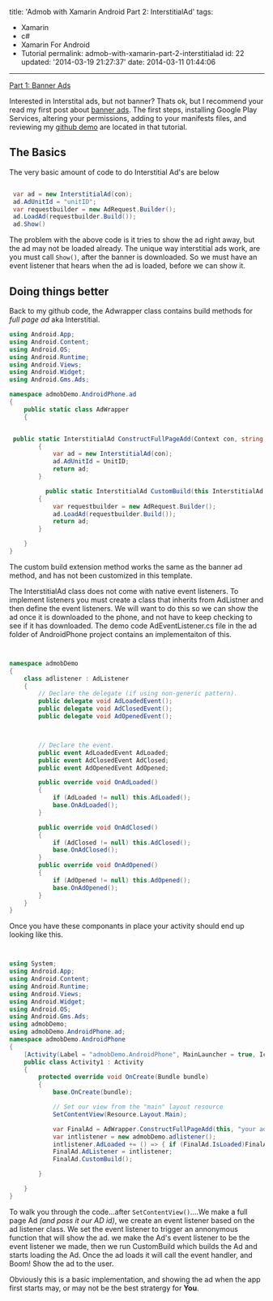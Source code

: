 title: 'Admob with Xamarin Android Part 2: InterstitialAd'
tags:

  - Xamarin
  - c#
  - Xamarin For Android
  - Tutorial
permalink: admob-with-xamarin-part-2-interstitialad
id: 22
updated: '2014-03-19 21:27:37'
date: 2014-03-11 01:44:06
---

<span style="float: left">[Part 1: Banner Ads <i class="fa fa-hand-o-left"></i>](/admob-with-xamarin-part-1-banner-ads/)</span><br />

Interested in Interstital ads, but not banner? Thats ok, but I recommend your read my first post about [banner ads](/admob-with-xamarin-part-1-banner-ads/). The first steps, installing Google Play Services, altering your permissions, adding to your manifests files, and reviewing my [github demo](https://github.com/TerribleDev/XamarinAdmobTutorial) are located in that tutorial.
<!-- more -->
## The Basics

The very basic amount of code to do Interstitial Ad's are below

```csharp

 var ad = new InterstitialAd(con);
 ad.AdUnitId = "unitID";
 var requestbuilder = new AdRequest.Builder();
 ad.LoadAd(requestbuilder.Build());
 ad.Show()
```
The problem with the above code is it tries to show the ad right away, but the ad may not be loaded already. The unique way interstitial ads work, are you must call `Show()`, after the banner is downloaded. So we must have an event listener that hears when the ad is loaded, before we can show it.

## Doing things better

Back to my github code, the Adwrapper class contains build methods for *full page ad* aka Interstitial.

```csharp
using Android.App;
using Android.Content;
using Android.OS;
using Android.Runtime;
using Android.Views;
using Android.Widget;
using Android.Gms.Ads;

namespace admobDemo.AndroidPhone.ad
{
    public static class AdWrapper
    {


 public static InterstitialAd ConstructFullPageAdd(Context con, string UnitID)
        {
            var ad = new InterstitialAd(con);
            ad.AdUnitId = UnitID;
            return ad;
        }

          public static InterstitialAd CustomBuild(this InterstitialAd ad)
        {
            var requestbuilder = new AdRequest.Builder();
            ad.LoadAd(requestbuilder.Build());
            return ad;
        }

    }
}

```
The custom build extension method works the same as the banner ad method, and has not been customized in this template.

The InterstitialAd class does not come with native event listeners. To implement listeners you must create a class that inherits from AdListner and then define the event listeners. We will want to do this so we can show the ad once it is downloaded to the phone, and not have to keep checking to see if it has downloaded. The demo code AdEventListener.cs file in the ad folder of AndroidPhone project contains an implementaiton of this.

```csharp


namespace admobDemo
{
    class adlistener : AdListener
    {
        // Declare the delegate (if using non-generic pattern).
        public delegate void AdLoadedEvent();
        public delegate void AdClosedEvent();
        public delegate void AdOpenedEvent();



        // Declare the event.
        public event AdLoadedEvent AdLoaded;
        public event AdClosedEvent AdClosed;
        public event AdOpenedEvent AdOpened;

        public override void OnAdLoaded()
        {
            if (AdLoaded != null) this.AdLoaded();
            base.OnAdLoaded();
        }

        public override void OnAdClosed()
        {
            if (AdClosed != null) this.AdClosed();
            base.OnAdClosed();
        }
        public override void OnAdOpened()
        {
            if (AdOpened != null) this.AdOpened();
 	        base.OnAdOpened();
        }
    }
}
```

Once you have these componants in place your activity should end up looking like this.


```csharp


using System;
using Android.App;
using Android.Content;
using Android.Runtime;
using Android.Views;
using Android.Widget;
using Android.OS;
using Android.Gms.Ads;
using admobDemo;
using admobDemo.AndroidPhone.ad;
namespace admobDemo.AndroidPhone
{
    [Activity(Label = "admobDemo.AndroidPhone", MainLauncher = true, Icon = "@drawable/icon")]
    public class Activity1 : Activity
    {
        protected override void OnCreate(Bundle bundle)
        {
            base.OnCreate(bundle);

            // Set our view from the "main" layout resource
            SetContentView(Resource.Layout.Main);

            var FinalAd = AdWrapper.ConstructFullPageAdd(this, "your ad id here");
            var intlistener = new admobDemo.adlistener();
            intlistener.AdLoaded += () => { if (FinalAd.IsLoaded)FinalAd.Show(); };
            FinalAd.AdListener = intlistener;
            FinalAd.CustomBuild();

        }

    }
}

```

To walk you through the code...after `SetContentView()`....We make a full page Ad *(and pass it our AD id)*, we create an event listener based on the ad listener class. We set the event listener to trigger an annonymous function that will show the ad. we make the Ad's event listener to be the event listener we made, then we run CustomBuild which builds the Ad and starts loading the Ad. Once the ad loads it will call the event handler, and Boom! Show the ad to the user.

Obviously this is a basic implementation, and showing the ad when the app first starts may, or may not be the best stratergy for **You**.
